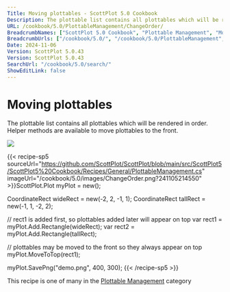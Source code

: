 ```yaml
---
Title: Moving plottables - ScottPlot 5.0 Cookbook
Description: The plottable list contains all plottables which will be rendered in order. Helper methods are available to move plottables to the front.
URL: /cookbook/5.0/PlottableManagement/ChangeOrder/
BreadcrumbNames: ["ScottPlot 5.0 Cookbook", "Plottable Management", "Moving plottables"]
BreadcrumbUrls: ["/cookbook/5.0/", "/cookbook/5.0/PlottableManagement", "/cookbook/5.0/PlottableManagement/ChangeOrder"]
Date: 2024-11-06
Version: ScottPlot 5.0.43
Version: ScottPlot 5.0.43
SearchUrl: "/cookbook/5.0/search/"
ShowEditLink: false
---
```



<div class='d-flex align-items-center mt-5'>
<h1 class='me-2 text-dark my-0 border-0'>Moving plottables</h1>
</div>

The plottable list contains all plottables which will be rendered in order. Helper methods are available to move plottables to the front.

[![](/cookbook/5.0/images/ChangeOrder.png?241105214550)](/cookbook/5.0/images/ChangeOrder.png?241105214550)

{{< recipe-sp5 sourceUrl="https://github.com/ScottPlot/ScottPlot/blob/main/src/ScottPlot5/ScottPlot5%20Cookbook/Recipes/General/PlottableManagement.cs" imageUrl="/cookbook/5.0/images/ChangeOrder.png?241105214550" >}}ScottPlot.Plot myPlot = new();

CoordinateRect wideRect = new(-2, 2, -1, 1);
CoordinateRect tallRect = new(-1, 1, -2, 2);

// rect1 is added first, so plottables added later will appear on top
var rect1 = myPlot.Add.Rectangle(wideRect);
var rect2 = myPlot.Add.Rectangle(tallRect);

// plottables may be moved to the front so they always appear on top
myPlot.MoveToTop(rect1);

myPlot.SavePng("demo.png", 400, 300);
{{< /recipe-sp5 >}}

<div class='my-5 text-center'>This recipe is one of many in the <a href='/cookbook/5.0/PlottableManagement'>Plottable Management</a> category</div>


